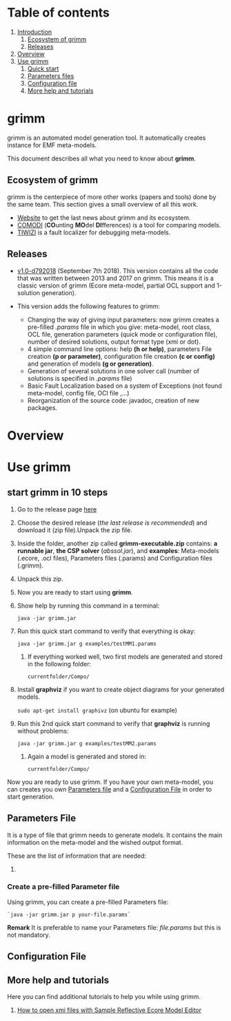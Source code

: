 # Table of contents

1. [Introduction](#grimm)
	1. [Ecosystem of grimm](#ecosystem-of-grimm)
	2. [Releases](#releases)
2. [Overview](#overview)
3. [Use grimm](#use-grimm)
	1. [Quick start](#start-grimm-in-10-steps)	
	2. [Parameters files](#parameters-file)
	3. [Configuration file](#configuration-file)
	4. [More help and tutorials](#more-help-and-tutorials)

# grimm

grimm is an automated model generation tool. It automatically creates instance for EMF meta-models. 

This document describes all what you need to know about **grimm**.

## Ecosystem of grimm

grimm is the centerpiece of more other works (papers and tools) done by the same team. This section gives a small overview of all this work.

- [Website](https://adel-ferdjoukh.ovh/) to get the last news about grimm and its ecosystem.
- [COMODI](https://adel-ferdjoukh.ovh/research/comodi/) (**CO**unting **MO**del **DI**fferences) is a tool for comparing models.
- [TIWIZI](https://adel-ferdjoukh.ovh/research/tiwizi/) is a fault localizer for debugging meta-models.

## Releases


- [v1.0-d792018](https://github.com/ferdjoukh/grimm/releases/tag/v1.0-d792018) (September 7th 2018). This version contains all the code that was written between 2013 and 2017 on grimm. This means it is a classic version of grimm (Ecore meta-model, partial OCL support and 1-solution generation).    

- This version adds the following features to grimm:

	- Changing the way of giving input parameters: now grimm creates a pre-filled *.params* file in which you give: meta-model, root class, OCL file, generation parameters (quick mode or configuration file), number of desired solutions, output format type (xmi or dot).
	- 4 simple command line options: help **(h or help)**, parameters File creation **(p or parameter)**, configuration file creation **(c or config)** and generation of models **(g or generation)**.
	- Generation of several solutions in one solver call (number of solutions is specified in *.params* file)
	- Basic Fault Localization based on a system of Exceptions (not found meta-model, config file, OCl file ,...)
	- Reorganization of the source code: javadoc, creation of new packages. 

# Overview

# Use grimm

## start grimm in 10 steps

1. Go to the release page [here](https://github.com/ferdjoukh/grimm/releases)
2. Choose the desired release (*the last release is recommended*) and download it (zip file).Unpack the zip file.

3. Inside the folder, another zip called **grimm-executable.zip** contains: **a runnable jar**, **the CSP solver** (*abssol.jar*), and **examples**: Meta-models (.ecore, .ocl files), Parameters files (.params) and Configuration files (.grimm).

4. Unpack this zip.
5. Now you are ready to start using **grimm**.
6. Show help by running this command in a terminal:

	`java -jar grimm.jar`

8. Run this quick start command to verify that everything is okay:

	`java -jar grimm.jar g examples/testMM1.params`

	1. If everything worked well, two first models are generated and stored in the following folder:

		`currentfolder/Compo/`	

9. Install **graphviz** if you want to create object diagrams for your generated models.

	`sudo apt-get install graphivz` (on ubuntu for example)

10. Run this 2nd quick start command to verify that **graphviz** is running without problems:

	`java -jar grimm.jar g examples/testMM2.params`

	1. Again a model is generated and stored in:

		`currentfolder/Compo/`

Now you are ready to use grimm. If you have your own meta-model, you can creates you own [Parameters file](#parameters-file) and a [Configuration File](#configuration-file) in order to start generation.

## Parameters File

It is a type of file that grimm needs to generate models. It contains the main information on the meta-model and the wished output format.

These are the list of information that are needed:

1. 


### Create a pre-filled Parameter file

Using grimm, you can create a pre-filled Parameters file:

	`java -jar grimm.jar p your-file.params`

**Remark** It is preferable to name your Parameters file: *file.params* but this is not mandatory.

## Configuration File

## More help and tutorials

Here you can find additional tutorials to help you while using grimm.

1. [How to open xmi files with Sample Reflective Ecore Model Editor](https://github.com/ferdjoukh/grimm/blob/master/documentation/how-to-open-xmi-files-in-Eclipse.md)
